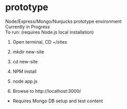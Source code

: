 # prototype
Node/Express/Mongo/Nunjucks prototype environment<br>
Currently in Progress<br>
To run: (requires Node.js local installation)<br>

1. Open terminal, CD ~/sites
2. mkdir new-site
3. cd new-site
4. NPM install
5. node app.js


6. Browse to http://localhost:3000/


* Requires Mongo DB setup and test content